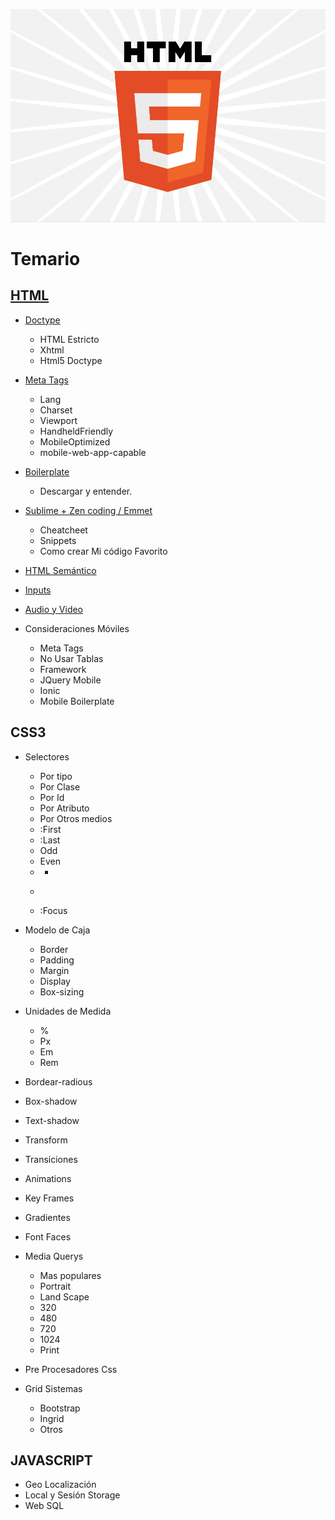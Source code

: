 ![HTML5](https://github.com/develasquez/HTML5-Introduccion/blob/master/html5-topper.png?raw=true)
# Temario

## [HTML](https://github.com/develasquez/HTML5-Introduccion/blob/master/02%20-%20HTML5.md)

* [Doctype](https://github.com/develasquez/HTML5-Introduccion/blob/master/02%20-%20HTML5.md#doctype)
	+ HTML Estricto
	+ Xhtml
	+ Html5 Doctype

* [Meta Tags](https://github.com/develasquez/HTML5-Introduccion/blob/master/02%20-%20HTML5.md#meta-tags)
	+ Lang
	+ Charset
	+ Viewport
	+ HandheldFriendly
	+ MobileOptimized
	+ mobile-web-app-capable

* [Boilerplate](https://github.com/develasquez/HTML5-Introduccion/blob/master/02%20-%20HTML5.md#boilerplate)
    + Descargar y entender.

* [Sublime + Zen coding / Emmet](https://github.com/develasquez/HTML5-Introduccion/blob/master/02.1%20-%20Sublime%20Text.md)
    + Cheatcheet
	+ Snippets
    + Como crear Mi código Favorito

* [HTML Semántico](https://github.com/develasquez/HTML5-Introduccion/blob/master/02%20-%20HTML5.md#html-semántico)

* [Inputs](https://github.com/develasquez/HTML5-Introduccion/blob/master/03%20-%20HTML5_Forms.md)

* [Audio y Video](https://github.com/develasquez/HTML5-Introduccion/blob/master/04%20-%20HTML5_Audio_Video.md)

* Consideraciones Móviles
	+ Meta Tags
	+ No Usar Tablas
	+ Framework
	+ JQuery Mobile
	+ Ionic
	+ Mobile Boilerplate

## CSS3
* Selectores
	+ Por tipo
	+ Por Clase
	+ Por Id
	+ Por Atributo
	+ Por Otros medios
	+ :First
	+ :Last
	+ Odd
	+ Even
	+ + 
	+ >
	+ :Focus

* Modelo de Caja
	+ Border
	+ Padding
	+ Margin
	+ Display
	+ Box-sizing
* Unidades de Medida
	+ %
	+ Px
	+ Em
	+ Rem
* Bordear-radious
* Box-shadow
* Text-shadow
* Transform
* Transiciones
* Animations
* Key Frames
* Gradientes
* Font Faces
* Media Querys
	+  Mas populares
	+ Portrait
	+ Land Scape
	+ 320
	+ 480
	+ 720
	+ 1024
	+ Print
* Pre Procesadores Css
* Grid Sistemas
	+ Bootstrap
	+ Ingrid
	+ Otros 

	
## JAVASCRIPT

* Geo Localización
* Local y Sesión Storage
* Web SQL
